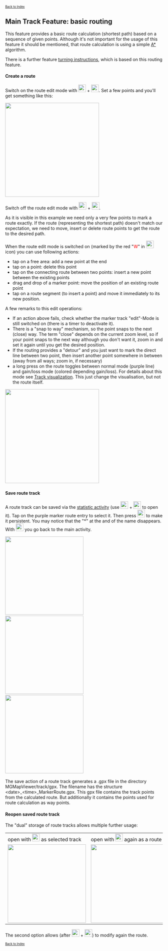 <small><small>[Back to Index](../../../index.md)</small></small>

## Main Track Feature: basic routing

This feature provides a basic route calculation (shortest path) based on a sequence of given points. Although it's not important for the usage of this feature
it should be mentioned, that route calculation is using a simple [A\*](https://de.wikipedia.org/wiki/A*-Algorithmus) algorithm.

There is a further feature [turning instructions](../../FurtherFeatures/RoutingHints/hints.md), which is based on this routing feature.

#### Create a route

Switch on the route edit mode with <img src="../../../icons/group_marker1.svg" width="24"/> + <img src="../../../icons/mtlr2.svg" width="24"/>.
Set a few points and you'll get something like this:

<img src="./RT1.png" width="300" />&nbsp;

Switch off the route edit mode with <img src="../../../icons/group_marker2.svg" width="24"/> + <img src="../../../icons/mtlr.svg" width="24"/>.

As it is visible in this example we need only a very few points to mark a route exactly. If the route (representing the shortest path)
doesn't match our expectation, we need to move, insert or delete route points to get the route to the desired path.

When the route edit mode is switched on (marked by the red "<span style="color:red">W</span>" in <img src="../../../icons/group_marker2.svg" width="24"/> icon) you
can use following actions:
- tap on a free area: add a new point at the end
- tap on a point: delete this point
- tap on the connecting route between two points: insert a new point between the existing points
- drag and drop of a marker point: move the position of an existing route point
- tap on a route segment (to insert a point) and move it immediately to its new position.

A few remarks to this edit operations:
- If an action above fails, check whether the marker track "edit"-Mode is still switched on (there is a timer to deactivate it).
- There is a "snap to way" mechanism, so the point snaps to the next (close) way. The term "close" depends on the current zoom level, so if your point snaps
to the next way although you don't want it, zoom in and set it again until you get the desired position.
- If the routing provides a "detour" and you just want to mark the direct line between two point, then insert another point somewhere in between (away from all ways;
zoom in, if necessary)
- a long press on the route toggles between normal mode (purple line) and gain/loss mode (colored depending gain/loss). For details about this mode see
[Track visualization](../../MainTrackFeatures/TrackVisualization/trackvisu.md). This just change the visualisation, but not the route itself.

<img src="./RT2.png" width="300" />&nbsp;



#### Save route track

A route track can be saved via the [statistic activity](../../FurtherFeatures/Statistic/statistic.md)
(use <img src="../../../icons/group_task.svg" width="24"/> + <img src="../../../icons/statistik.svg" width="24"/> to open it).
Tap on the purple marker route entry to select it.
Then press <img src="../../../icons/save.svg" width="24"/> to make it persistent. You may notice that the "*" at the and of the name disappears.
With <img src="../../../icons/back.svg" width="24"/> you go back to the main activity.

<img src="./RE1.png" width="250" />&nbsp;
<img src="./RE2.png" width="250" />&nbsp;
<img src="./RE3.png" width="250" />&nbsp;


The save action of a route track generates a .gpx file in the directory MGMapViewer/track/gpx.
The filename has the structure \<date>_\<time>_MarkerRoute.gpx. This gpx file contains the
track points from the calculated route. But additionally it contains the points used for route
calculation as way points.

#### Reopen saved route track

The "dual" storage of route tracks allows multiple further usage:
<table>
<tr><td>open with <img src="../../../icons/show.svg" width="24"/> as selected track</td><td>open with <img src="../../../icons/mtlr.svg" width="24"/> again as a route</td></tr>
<tr><td><img src="./RO1.png" width="250" /></td><td><img src="./RO2.png" width="250" /></td></tr>

</table>
The second option allows (after <img src="../../../icons/group_marker1.svg" width="24"/> + <img src="../../../icons/mtlr2.svg" width="24"/>) to modify again the route.



<small><small>[Back to Index](../../../index.md)</small></small>